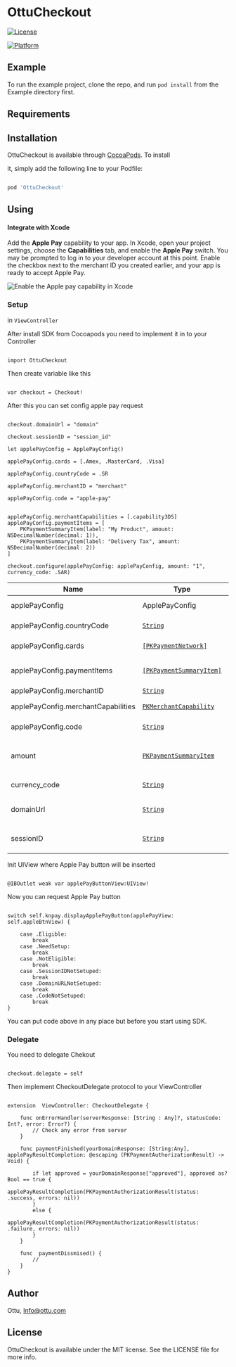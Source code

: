 
# OttuCheckout


[![License](https://img.shields.io/cocoapods/l/OttuCheckout.svg?style=flat)](https://cocoapods.org/pods/OttuCheckout)

[![Platform](https://img.shields.io/cocoapods/p/OttuCheckout.svg?style=flat)](https://cocoapods.org/pods/OttuCheckout)

  

## Example

  

To run the example project, clone the repo, and run `pod install` from the Example directory first.

  

## Requirements

  

## Installation

  

OttuCheckout is available through [CocoaPods](https://cocoapods.org). To install

it, simply add the following line to your Podfile:

  

```ruby

pod 'OttuCheckout'

```

  

  

## Using

    

#### Integrate with Xcode

Add the ****Apple Pay**** capability to your app. In Xcode, open your project settings, choose the ****Capabilities**** tab, and enable the ****Apple Pay**** switch. You may be prompted to log in to your developer account at this point. Enable the checkbox next to the merchant ID you created earlier, and your app is ready to accept Apple Pay.

![Enable the Apple pay capability in Xcode](https://storage.stfalcon.com/uploads/images/5c45cffa7e8f6.png)

### Setup

in `ViewController`

  

After install SDK from  Cocoapods you need to implement it in to your Controller

```

import OttuCheckout

```

Then create variable like this

```

var checkout = Checkout!

```

After this you can set config apple pay request

```

checkout.domainUrl = "domain"

checkout.sessionID = "session_id"

let applePayConfig = ApplePayConfig()

applePayConfig.cards = [.Amex, .MasterCard, .Visa]

applePayConfig.countryCode = .SR

applePayConfig.merchantID = "merchant"

applePayConfig.code = "apple-pay"


applePayConfig.merchantCapabilities = [.capability3DS]
applePayConfig.paymentItems = [
    PKPaymentSummaryItem(label: "My Product", amount: NSDecimalNumber(decimal: 1)),
    PKPaymentSummaryItem(label: "Delivery Tax", amount: NSDecimalNumber(decimal: 2))
]

checkout.configure(applePayConfig: applePayConfig, amount: "1", currency_code: .SAR)

```


| Name | Type |  Description | Defualt |
|--|--|--|--|
|applePayConfig|ApplePayConfig|Mandatory params to initiate ApplePay|no|
| applePayConfig.countryCode | [`String`](https://developer.apple.com/documentation/passkit/pkpaymentrequest/1619246-countrycode) |The two-letter ISO 3166 country code. | .SR |
| applePayConfig.cards | [`[PKPaymentNetwork]`](https://developer.apple.com/documentation/passkit/pkpaymentrequest/1619329-supportednetworks) |List of available payment methods that are supported by Apple Pay. | [.Amex, .Visa, .MasterCard] |
| applePayConfig.paymentItems | [`[PKPaymentSummaryItem]`](https://developer.apple.com/documentation/passkit/pkpaymentrequest/1619231-paymentsummaryitems) |An array of payment summary item objects that summarize the amount of the payment. | no |
| applePayConfig.merchantID | [`String`](https://developer.apple.com/documentation/swift/string/) |Your merchant identifier. | no |
| applePayConfig.merchantCapabilities | [`PKMerchantCapability`](https://developer.apple.com/documentation/passkit/pkmerchantcapability/) |Capabilities for processing payment. | [.capability3DS] |
| applePayConfig.code | [`String`](https://developer.apple.com/documentation/swift/string/) |Special code for request to payment server. | no |
| amount | [`PKPaymentSummaryItem`](https://developer.apple.com/documentation/passkit/pkpaymentsummaryitem) |An object that defines a summary item in a payment request—for example, total, tax, discount, or grand total. | no |
| currency_code | [`String`](https://developer.apple.com/documentation/swift/string/) |The three-letter ISO 4217 currency code. | no |
| domainUrl | [`String`](https://developer.apple.com/documentation/swift/string/) | API pay url, where payment shall be confirmed against Apple Pay token | no |
| sessionID | [`String`](https://developer.apple.com/documentation/swift/string/) | Specified token which you need to get here https://docs.ottu.com/#/sessionAPI | no |
  


Init UIView where Apple Pay button will be inserted

```

@IBOutlet weak var applePayButtonView:UIView!

```

Now you can request Apple Pay button

```

switch self.knpay.displayApplePayButton(applePayView: self.appleBtnView) {

    case .Eligible:
        break
    case .NeedSetup:
        break
    case .NotEligible:
        break
    case .SessionIDNotSetuped:
        break
    case .DomainURLNotSetuped:
        break
    case .CodeNotSetuped:
        break
}

```

  

You can put code above in any place but before you start using SDK.



  ### Delegate
  You need to delegate Chekout 
```

checkout.delegate = self

```
Then implement CheckoutDelegate protocol to your ViewController

```

extension  ViewController: CheckoutDelegate {

    func onErrorHandler(serverResponse: [String : Any]?, statusCode: Int?, error: Error?) {
        // Check any error from server
    }

    func paymentFinished(yourDomainResponse: [String:Any], applePayResultCompletion: @escaping (PKPaymentAuthorizationResult) -> Void) {

        if let approved = yourDomainResponse["approved"], approved as? Bool == true {
            applePayResultCompletion(PKPaymentAuthorizationResult(status: .success, errors: nil))
        }
        else {
            applePayResultCompletion(PKPaymentAuthorizationResult(status: .failure, errors: nil))
        }
    }

    func  paymentDissmised() {
        //
    }
}

```


## Author

  

Ottu,    [Info@ottu.com](mailto:Info@ottu.com)

  

## License

  

OttuCheckout is available under the MIT license. See the LICENSE file for more info.
